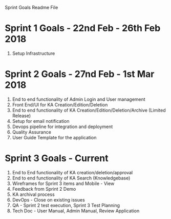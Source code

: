 Sprint Goals Readme File


# Sprint 1 Goals - 22nd Feb - 26th Feb 2018
  1) Setup Infrastructure
  
# Sprint 2 Goals -  27nd Feb - 1st Mar 2018
  1) End to end functionality of Admin Login and User management
  2) Front End/UI for KA Creation/Edition/Deletion
  3) End to end functionality of KA Creation/Edition/Deletion/Archive (Limited Release)
  4) Setup for email notification
  5) Devops pipeline for integration and deployment
  6) Quality Assurance
  7) User Guide Template for the application
  
# Sprint 3 Goals - Current
  1) End to End functionality of KA creation/deletion/approval
  2) End to end functionality of KA Search (Knowledgebase)
  3) Wireframes for Sprint 3 items and Mobile - View
  4) Feedback from Sprint 2 Demo
  5) KA archival process
  6) DevOps - Close on existing issues
  7) QA - Sprint 2 test execution, Sprint 3 Test Planning
  8) Tech Doc - User Manual, Admin Manual, Review Application
  
